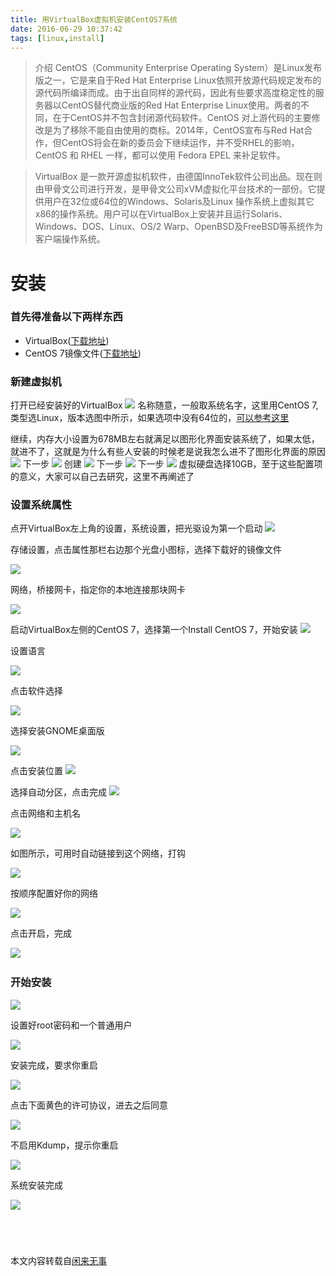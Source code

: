 ```yaml
---
title: 用VirtualBox虚拟机安装CentOS7系统
date: 2016-06-29 10:37:42
tags: [linux,install]
---
```


>介绍
>CentOS（Community Enterprise Operating System）是Linux发布版之一，它是来自于Red Hat Enterprise Linux依照开放源代码规定发布的源代码所编译而成。由于出自同样的源代码，因此有些要求高度稳定性的服务器以CentOS替代商业版的Red Hat Enterprise Linux使用。两者的不同，在于CentOS并不包含封闭源代码软件。CentOS 对上游代码的主要修改是为了移除不能自由使用的商标。2014年，CentOS宣布与Red Hat合作，但CentOS将会在新的委员会下继续运作，并不受RHEL的影响，CentOS 和 RHEL 一样，都可以使用 Fedora EPEL 来补足软件。


>VirtualBox 是一款开源虚拟机软件，由德国InnoTek软件公司出品。现在则由甲骨文公司进行开发，是甲骨文公司xVM虚拟化平台技术的一部份。它提供用户在32位或64位的Windows、Solaris及Linux 操作系统上虚拟其它x86的操作系统。用户可以在VirtualBox上安装并且运行Solaris、Windows、DOS、Linux、OS/2 Warp、OpenBSD及FreeBSD等系统作为客户端操作系统。
><!--more-->

# 安装

### 首先得准备以下两样东西

* VirtualBox([下载地址](https://www.virtualbox.org/wiki/Downloads))
* CentOS 7镜像文件([下载地址](http://mirrors.cug.edu.cn/centos/7/isos/x86_64/CentOS-7-x86_64-DVD-1511.iso))


### 新建虚拟机

打开已经安装好的VirtualBox
![](/images/install-centos7/centos7_install_1.jpg)
名称随意，一般取系统名字，这里用CentOS 7,类型选Linux，版本选图中所示，如果选项中没有64位的，[可以参考这里](http://blog.csdn.net/yongf2014/article/details/49282333)

继续，内存大小设置为678MB左右就满足以图形化界面安装系统了，如果太低，就进不了，这就是为什么有些人安装的时候老是说我怎么进不了图形化界面的原因
![](/images/install-centos7/centos7_install_2.jpg)
下一步
![](/images/install-centos7/centos7_install_3.jpg)
创建
![](/images/install-centos7/centos7_install_4.jpg)
下一步
![](/images/install-centos7/centos7_install_5.jpg)
下一步
![](/images/install-centos7/centos7_install_6.jpg)
虚拟硬盘选择10GB，至于这些配置项的意义，大家可以自己去研究，这里不再阐述了

  

### 设置系统属性

点开VirtualBox左上角的设置，系统设置，把光驱设为第一个启动
![](/images/install-centos7/centos7_install_7.jpg)

存储设置，点击属性那栏右边那个光盘小图标，选择下载好的镜像文件

![](/images/install-centos7/install-centos7/centos7_install_8.jpg)

网络，桥接网卡，指定你的本地连接那块网卡

![](/images/install-centos7/centos7_install_9.jpg)

启动VirtualBox左侧的CentOS 7，选择第一个Install CentOS 7，开始安装
![](/images/install-centos7/centos7_install_10.jpg)

设置语言

![](/images/install-centos7/centos7_install_11.jpg)

点击软件选择

![](/images/install-centos7/centos7_install_12.jpg)


选择安装GNOME桌面版

![](/images/install-centos7/centos7_install_13.jpg)

点击安装位置
![](/images/install-centos7/centos7_install_14.jpg)


选择自动分区，点击完成
![](/images/install-centos7/centos7_install_15.jpg)

点击网络和主机名

![](/images/install-centos7/centos7_install_16.jpg)

如图所示，可用时自动链接到这个网络，打钩

![](/images/install-centos7/centos7_install_17.jpg)

按顺序配置好你的网络

![](/images/install-centos7/centos7_install_18.jpg)

点击开启，完成

![](/images/install-centos7/centos7_install_19.jpg)
​	
### 开始安装

![](/images/install-centos7/centos7_install_20.jpg)

设置好root密码和一个普通用户

![](/images/install-centos7/centos7_install_21.jpg)

安装完成，要求你重启

![](/images/install-centos7/centos7_install_22.jpg)


点击下面黄色的许可协议，进去之后同意


![](/images/install-centos7/centos7_install_24.jpg)

不启用Kdump，提示你重启

![](/images/install-centos7/centos7_install_25.jpg)

系统安装完成

![](/images/install-centos7/centos7_install_26.jpg)
​	
​	
​	
​	
​	
本文内容转载自[闲来无事](http://www.aiplaypc.com/102.html)
​	

​	

  